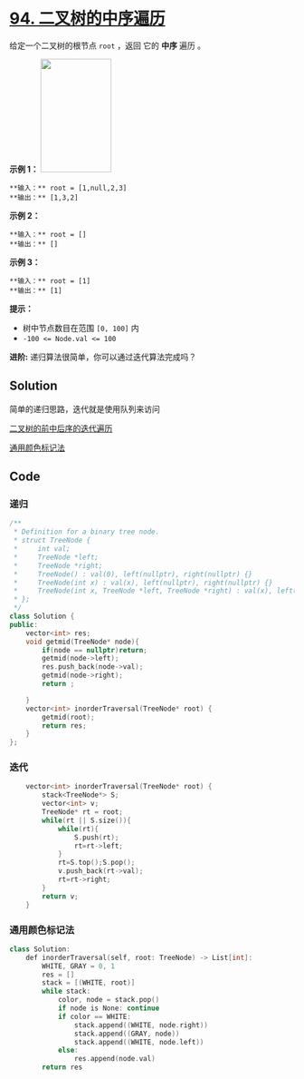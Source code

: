 # [94. 二叉树的中序遍历](https://leetcode.cn/problems/binary-tree-inorder-traversal/description/?envType=study-plan-v2&envId=top-100-liked)

给定一个二叉树的根节点 `root` ，返回 它的 **中序** 遍历 。

**示例 1：** 
<img alt="" src="https://gitee.com/baishuaishuai/saveimg/raw/master/202507310001251.jpg" style="height: 200px; width: 125px;">

```
**输入：** root = [1,null,2,3]
**输出：** [1,3,2]
```

**示例 2：** 

```
**输入：** root = []
**输出：** []
```

**示例 3：** 

```
**输入：** root = [1]
**输出：** [1]
```

**提示：** 

- 树中节点数目在范围 `[0, 100]` 内
- `-100 <= Node.val <= 100`

**进阶:** 递归算法很简单，你可以通过迭代算法完成吗？

## Solution

简单的递归思路，迭代就是使用队列来访问

[二叉树的前中后序的迭代遍历](https://leetcode.cn/problems/binary-tree-inorder-traversal/solutions/34581/die-dai-fa-by-jason-2)

[通用颜色标记法](https://leetcode.cn/problems/binary-tree-inorder-traversal/solutions/25220/yan-se-biao-ji-fa-yi-chong-tong-yong-qie-jian-ming)

## Code

### 递归

```c++
/**
 * Definition for a binary tree node.
 * struct TreeNode {
 *     int val;
 *     TreeNode *left;
 *     TreeNode *right;
 *     TreeNode() : val(0), left(nullptr), right(nullptr) {}
 *     TreeNode(int x) : val(x), left(nullptr), right(nullptr) {}
 *     TreeNode(int x, TreeNode *left, TreeNode *right) : val(x), left(left), right(right) {}
 * };
 */
class Solution {
public:
    vector<int> res;
    void getmid(TreeNode* node){
        if(node == nullptr)return;
        getmid(node->left);
        res.push_back(node->val);
        getmid(node->right);
        return ;

    }
    vector<int> inorderTraversal(TreeNode* root) {
        getmid(root);
        return res;
    }
};
```

### 迭代

```c++
    vector<int> inorderTraversal(TreeNode* root) {
        stack<TreeNode*> S;
        vector<int> v;
        TreeNode* rt = root;
        while(rt || S.size()){
            while(rt){
                S.push(rt);
                rt=rt->left;
            }
            rt=S.top();S.pop();
            v.push_back(rt->val);
            rt=rt->right;
        }
        return v;        
    }
```

### 通用颜色标记法

```c++
class Solution:
    def inorderTraversal(self, root: TreeNode) -> List[int]:
        WHITE, GRAY = 0, 1
        res = []
        stack = [(WHITE, root)]
        while stack:
            color, node = stack.pop()
            if node is None: continue
            if color == WHITE:
                stack.append((WHITE, node.right))
                stack.append((GRAY, node))
                stack.append((WHITE, node.left))
            else:
                res.append(node.val)
        return res
```

